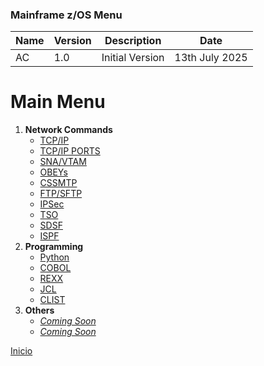 ### Mainframe z/OS Menu

| Name | Version | Description | Date |
| ----------- | ----------- | ----------- | ----------- |
| AC | 1.0 | Initial Version | 13th July 2025 |

# Main Menu

1.  **Network Commands**
    *   [TCP/IP](https://github.com/campa79/Mainframe_zOS/blob/main/Commands_TCPIP.md)
    *   [TCP/IP PORTS](https://github.com/campa79/Mainframe_zOS/blob/main/Commands_PORTS.md)
    *   [SNA/VTAM](https://github.com/campa79/Mainframe_zOS/blob/main/Commands_SNA.md)
    *   [OBEYs](https://github.com/campa79/Mainframe_zOS/blob/main/Commands_OBEYS.md)
    *   [CSSMTP](https://github.com/campa79/Mainframe_zOS/blob/main/Commands_CSSMTP.md)
    *   [FTP/SFTP]()
    *   [IPSec]()
    *   [TSO](https://github.com/campa79/Mainframe_zOS/blob/main/Commands_TSO.md)
    *   [SDSF](https://github.com/campa79/Mainframe_zOS/blob/main/Commands_SDSF.md)
    *   [ISPF](https://github.com/campa79/Mainframe_zOS/blob/main/Commands_ISPF.md)
2.  **Programming**
    *   [Python]()
    *   [COBOL](https://github.com/campa79/Mainframe_zOS/blob/main/Programming_COBOL.md)
    *   [REXX](https://github.com/campa79/Mainframe_zOS/blob/main/Programming_REXX.md)
    *   [JCL](https://github.com/campa79/Mainframe_zOS/blob/main/Commands_JCL.md)
    *   [CLIST]()
3.  **Others**
    *   [_Coming Soon_]()
    *   [_Coming Soon_]()

[Inicio](https://github.com/campa79/Mainframe_zOS/blob/main/1.Mainframe_zOS_Menu.md "Volver a la página de inicio")
